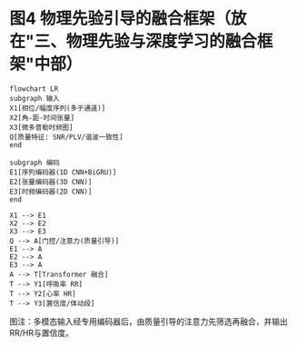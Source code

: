 # 图4 物理先验引导的融合框架（放在"三、物理先验与深度学习的融合框架"中部）

```mermaid
flowchart LR
subgraph 输入
X1[相位/幅度序列(多子通道)]
X2[角-距-时间张量]
X3[微多普勒时频图]
Q[质量特征: SNR/PLV/谐波一致性]
end

subgraph 编码
E1[序列编码器(1D CNN+BiGRU)]
E2[张量编码器(3D CNN)]
E3[时频编码器(2D CNN)]
end

X1 --> E1
X2 --> E2
X3 --> E3
Q --> A[门控/注意力(质量引导)]
E1 --> A
E2 --> A
E3 --> A
A --> T[Transformer 融合]
T --> Y1[呼吸率 RR]
T --> Y2[心率 HR]
T --> Y3[置信度/体动段]
```

图注：多模态输入经专用编码器后，由质量引导的注意力先筛选再融合，并输出RR/HR与置信度。